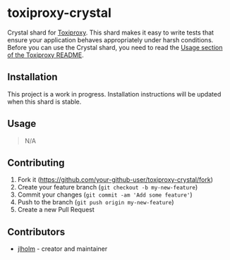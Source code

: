 # toxiproxy-crystal

Crystal shard for [Toxiproxy](https://github.com/shopify/toxiproxy). This shard makes it easy to write tests that ensure your application behaves appropriately under harsh conditions. Before you can use the Crystal shard, you need to read the [Usage section of the Toxiproxy README](https://github.com/shopify/toxiproxy#usage).

## Installation

This project is a work in progress. Installation instructions will be updated when this shard is stable.

## Usage

> N/A

## Contributing

1. Fork it (<https://github.com/your-github-user/toxiproxy-crystal/fork>)
2. Create your feature branch (`git checkout -b my-new-feature`)
3. Commit your changes (`git commit -am 'Add some feature'`)
4. Push to the branch (`git push origin my-new-feature`)
5. Create a new Pull Request

## Contributors

- [jlholm](https://github.com/your-github-user) - creator and maintainer
